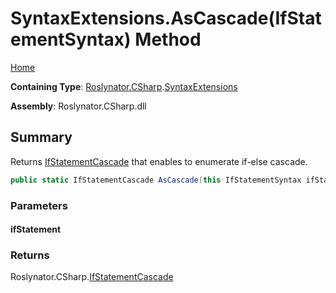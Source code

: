 # SyntaxExtensions\.AsCascade\(IfStatementSyntax\) Method

[Home](../../../../README.md)

**Containing Type**: [Roslynator.CSharp](../../README.md)\.[SyntaxExtensions](../README.md)

**Assembly**: Roslynator\.CSharp\.dll

## Summary

Returns [IfStatementCascade](../../IfStatementCascade/README.md) that enables to enumerate if\-else cascade\.

```csharp
public static IfStatementCascade AsCascade(this IfStatementSyntax ifStatement)
```

### Parameters

#### ifStatement

### Returns

Roslynator\.CSharp\.[IfStatementCascade](../../IfStatementCascade/README.md)

